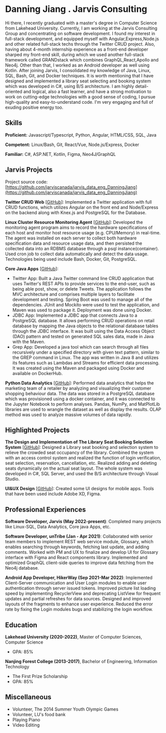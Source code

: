 # Danning Jiang . Jarvis Consulting

Hi there, I recently graduated with a master's degree in Computer Science from Lakehead University. Currently, I am working at the Jarvis Consulting Group and concentrating on software development. I found my interest in full-stack development, and equipped myself with Angular,Express,Node.js and other related full-stack techs through the Twitter CRUD project. Also, having about 4-month internship experience as a front-end developer sharped my front-end skill, during which we used another full-stack framework called GRANDstack which combines GraphQL,React,Apollo and Neo4j. Other than that, I worked as an Android developer as well using Kotlin. After joining Jarvis, I consolidated my knowledge of Java, Linux, SQL, Bash, Git, and Docker techniques. It is worth mentioning that I have designed and implemented a library seat selecting and booking system which was developed in C#, using B/S architecture. I am highly detail-oriented and logical, also a fast learner, and have a strong motivation to work on cutting-edge technologies with a good sense of coding, I pursue high-quality and easy-to-understand code. I'm very engaging and full of exuding positive energy too.

## Skills

**Proficient:** Javascript/Typescript, Python, Angular, HTML/CSS, SQL, Java

**Competent:** Linux/Bash, Git, React/Vue, Node.js/Express, Docker

**Familiar:** C#, ASP.NET, Kotlin, Figma, Neo4J/GraphQL

## Jarvis Projects

Project source code: [https://github.com/jarviscanada/jarvis_data_eng_DanningJiang](https://github.com/jarviscanada/jarvis_data_eng_DanningJiang)


**Twitter CRUD Web** [[GitHub](https://github.com/jarviscanada/jarvis_data_eng_DanningJiang/tree/masterhttps://github.com/dn717/Twitter-Platform)]: Implemented a Twitter application with full CRUD functions, which utilizes Angular on the front end and Node/Express on the backend along with Knex.js and PostgreSQL for the Database.

**Linux Cluster Resource Monitoring Agent** [[GitHub](https://github.com/jarviscanada/jarvis_data_eng_DanningJiang/tree/master/linux_sql)]: Developed the monitoring agent program aims to record the hardware specifications of each host and monitor host resource usage (e.g. CPU/Memory) in real-time. The agent was installed on each server to collect both hardware specification data and resource usage data, and then persisted the collected data into an RDBMS database through a psql instance(container). Used cron job to collect data automatically and detect the data usage. Technologies being used include Bash, Docker, Git, PostgreSQL.

**Core Java Apps** [[GitHub](https://github.com/jarviscanada/jarvis_data_eng_DanningJiang/tree/master/core_java)]:
      
  - Twitter App: Built a Java Twitter command line CRUD application that uses Twitter's REST APIs to provide services to the end-user, such as being able post, show, or delete Tweets. The application follows the MVC architecture and comprises multiple layers to facilitate development and testing. Spring Boot was used to manage all of the dependencies. JUnit and Mockito were used to test the application, and Maven was used to package it. Deployment was done using Docker.
  - JDBC App: Implemented a JDBC app that connects Java to a PostgreSQL database. It allows performing CRUD operations on retail database by mapping the Java objects to the relational database tables through the JDBC interface. It was built using the Data Access Object (DAO) pattern and tested on generated SQL sales data, made in Java with the Maven.
  - Grep App: Developed a java tool which can search through all files recursively under a specified directory with given text pattern, similar to the GREP command in Linux. The app was written in Java 8 and utilizes its features such as Lambdas and Streams for efficient data processing. It was created using the Maven and packaged using Docker and available on DockerHub.

**Python Data Analytics** [[GitHub](https://github.com/jarviscanada/jarvis_data_eng_DanningJiang/tree/master/python_data_analytics)]: Performed data analytics that helps the marketing team of a retailer by analyzing and visualizing their customer shopping behaviour data. The data was stored in a PostgreSQL database which was provisioned using a docker container, and it was connected to the Jupyter Notebook to perform analyses. Pandas, NumPy, and MatPlotLib libraries are used to wrangle the dataset as well as display the results. OLAP method was used to analyze massive volumes of data rapidly.


## Highlighted Projects
**The Design and Implementation of The Library Seat Booking Selection System** [[GitHub](https://github.com/dn717/Library-Seat-Selection-System)]: Designed a Library seat booking and selection system to relieve the crowded seat occupancy of the library. Combined the system with an access control system and realized the function of login verification, seat selection, reservation, cancellation, etc. Realized adding and deleting seats dynamically on the actual seat layout. The whole system was developed in C#, SQL Server, and used the B/S architecture through Visual Studio.

**UI&UX Design** [[GitHub](https://github.com/dn717/portfolio)]: Created some UI designs for mobile apps. Tools that have been used include Adobe XD, Figma.


## Professional Experiences

**Software Developer, Jarvis (May 2022-present)**: Completed many projects like Linux-SQL, Data Analytics, Core java Apps, etc.

**Software Developer, unTribe (Jan - Apr 2021)**: Collaborated with senior team members to implement REST web service module, Glossary, which enables searching through keywords, fetching last update, and adding comments. Worked with PM and UX to finalize and develop UI for Glossary interface with Figma and React components library. Implemented and optimized GraphQL client-side queries to improve data fetching from the Neo4j database.

**Android App Developer, HikerWay (Sep 2021-Mar 2022)**: Implemented Client-Server communication and User Login modules to enable user authentication through server issued tokens. Improved picture list loading speed by implementing RecyclerView and deprecating ListView for frequent updates and partial refreshes for data sources. Designed and improved layouts of the fragments to enhance user experience. Reduced the error rate by fixing the Login modules bugs and stabilizing the login workflow.


## Education
**Lakehead University (2020-2022)**, Master of Computer Sciences, Computer Science
- GPA: 85%

**Nanjing Forest College (2013-2017)**, Bachelor of Engineering, Information Technology
- The First Prize Scholarship
- GPA: 85%


## Miscellaneous
- Volunteer, The 2014 Summer Youth Olympic Games
- Volunteer, LU's food bank
- Playing Piano
- Video Editing